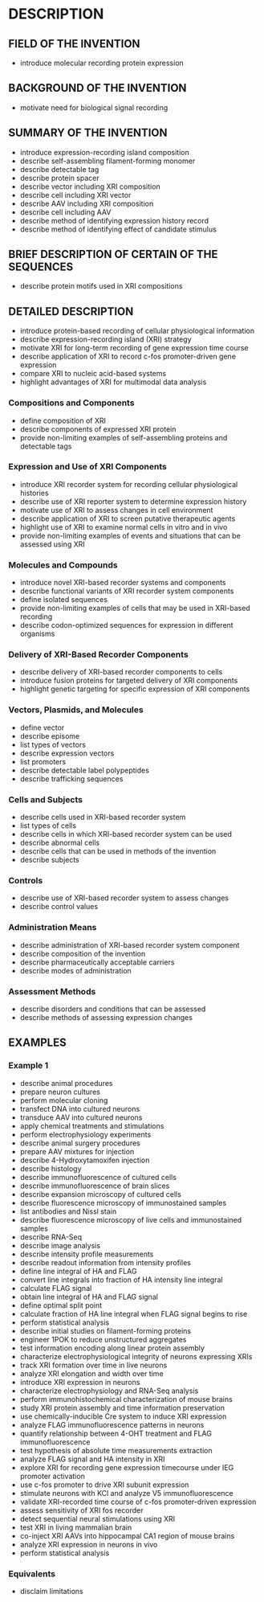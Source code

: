 # DESCRIPTION

## FIELD OF THE INVENTION

- introduce molecular recording protein expression

## BACKGROUND OF THE INVENTION

- motivate need for biological signal recording

## SUMMARY OF THE INVENTION

- introduce expression-recording island composition
- describe self-assembling filament-forming monomer
- describe detectable tag
- describe protein spacer
- describe vector including XRI composition
- describe cell including XRI vector
- describe AAV including XRI composition
- describe cell including AAV
- describe method of identifying expression history record
- describe method of identifying effect of candidate stimulus

## BRIEF DESCRIPTION OF CERTAIN OF THE SEQUENCES

- describe protein motifs used in XRI compositions

## DETAILED DESCRIPTION

- introduce protein-based recording of cellular physiological information
- describe expression-recording island (XRI) strategy
- motivate XRI for long-term recording of gene expression time course
- describe application of XRI to record c-fos promoter-driven gene expression
- compare XRI to nucleic acid-based systems
- highlight advantages of XRI for multimodal data analysis

### Compositions and Components

- define composition of XRI
- describe components of expressed XRI protein
- provide non-limiting examples of self-assembling proteins and detectable tags

### Expression and Use of XRI Components

- introduce XRI recorder system for recording cellular physiological histories
- describe use of XRI reporter system to determine expression history
- motivate use of XRI to assess changes in cell environment
- describe application of XRI to screen putative therapeutic agents
- highlight use of XRI to examine normal cells in vitro and in vivo
- provide non-limiting examples of events and situations that can be assessed using XRI

### Molecules and Compounds

- introduce novel XRI-based recorder systems and components
- describe functional variants of XRI recorder system components
- define isolated sequences
- provide non-limiting examples of cells that may be used in XRI-based recording
- describe codon-optimized sequences for expression in different organisms

### Delivery of XRI-Based Recorder Components

- describe delivery of XRI-based recorder components to cells
- introduce fusion proteins for targeted delivery of XRI components
- highlight genetic targeting for specific expression of XRI components

### Vectors, Plasmids, and Molecules

- define vector
- describe episome
- list types of vectors
- describe expression vectors
- list promoters
- describe detectable label polypeptides
- describe trafficking sequences

### Cells and Subjects

- describe cells used in XRI-based recorder system
- list types of cells
- describe cells in which XRI-based recorder system can be used
- describe abnormal cells
- describe cells that can be used in methods of the invention
- describe subjects

### Controls

- describe use of XRI-based recorder system to assess changes
- describe control values

### Administration Means

- describe administration of XRI-based recorder system component
- describe composition of the invention
- describe pharmaceutically acceptable carriers
- describe modes of administration

### Assessment Methods

- describe disorders and conditions that can be assessed
- describe methods of assessing expression changes

## EXAMPLES

### Example 1

- describe animal procedures
- prepare neuron cultures
- perform molecular cloning
- transfect DNA into cultured neurons
- transduce AAV into cultured neurons
- apply chemical treatments and stimulations
- perform electrophysiology experiments
- describe animal surgery procedures
- prepare AAV mixtures for injection
- describe 4-Hydroxytamoxifen injection
- describe histology
- describe immunofluorescence of cultured cells
- describe immunofluorescence of brain slices
- describe expansion microscopy of cultured cells
- describe fluorescence microscopy of immunostained samples
- list antibodies and Nissl stain
- describe fluorescence microscopy of live cells and immunostained samples
- describe RNA-Seq
- describe image analysis
- describe intensity profile measurements
- describe readout information from intensity profiles
- define line integral of HA and FLAG
- convert line integrals into fraction of HA intensity line integral
- calculate FLAG signal
- obtain line integral of HA and FLAG signal
- define optimal split point
- calculate fraction of HA line integral when FLAG signal begins to rise
- perform statistical analysis
- describe initial studies on filament-forming proteins
- engineer 1POK to reduce unstructured aggregates
- test information encoding along linear protein assembly
- characterize electrophysiological integrity of neurons expressing XRIs
- track XRI formation over time in live neurons
- analyze XRI elongation and width over time
- introduce XRI expression in neurons
- characterize electrophysiology and RNA-Seq analysis
- perform immunohistochemical characterization of mouse brains
- study XRI protein assembly and time information preservation
- use chemically-inducible Cre system to induce XRI expression
- analyze FLAG immunofluorescence patterns in neurons
- quantify relationship between 4-OHT treatment and FLAG immunofluorescence
- test hypothesis of absolute time measurements extraction
- analyze FLAG signal and HA intensity in XRI
- explore XRI for recording gene expression timecourse under IEG promoter activation
- use c-fos promoter to drive XRI subunit expression
- stimulate neurons with KCl and analyze V5 immunofluorescence
- validate XRI-recorded time course of c-fos promoter-driven expression
- assess sensitivity of XRI fos recorder
- detect sequential neural stimulations using XRI
- test XRI in living mammalian brain
- co-inject XRI AAVs into hippocampal CA1 region of mouse brains
- analyze XRI expression in neurons in vivo
- perform statistical analysis

### Equivalents

- disclaim limitations

